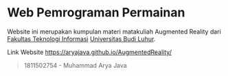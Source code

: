 # Web Pemrograman Permainan

Website ini merupakan kumpulan materi matakuliah Augmented Reality dari [Fakultas Teknologi Informasi](https://fti.budiluhur.ac.id/) [Universitas Budi Luhur](https://www.budiluhur.ac.id/).

Link Website <https://aryajava.github.io/AugmentedReality/>

> 1811502754 - Muhammad Arya Java
